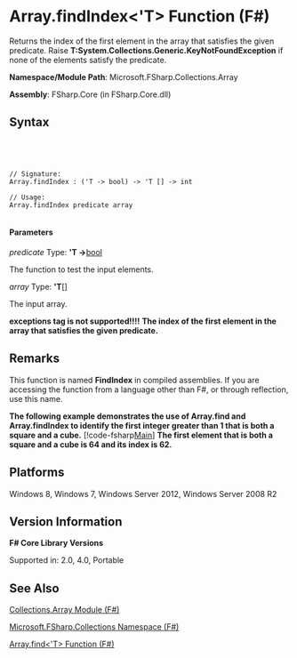 # Array.findIndex<'T> Function (F#)

Returns the index of the first element in the array that satisfies the given predicate. Raise **T:System.Collections.Generic.KeyNotFoundException** if none of the elements satisfy the predicate.

**Namespace/Module Path**: Microsoft.FSharp.Collections.Array

**Assembly**: FSharp.Core (in FSharp.Core.dll)


## Syntax



```




// Signature:
Array.findIndex : ('T -> bool) -> 'T [] -> int

// Usage:
Array.findIndex predicate array


```





#### Parameters
*predicate*
Type: **'T -&gt;**[bool](http://msdn.microsoft.com/en-us/library/89c0cf9c-49ce-4207-a3be-555851a67dd5)


The function to test the input elements.


*array*
Type: **'T**[[]](http://msdn.microsoft.com/en-us/library/def20292-9aae-4596-9275-b94e594f8493)


The input array.



**exceptions tag is not supported!!!!**
**The index of the first element in the array that satisfies the given predicate.**
## Remarks
This function is named **FindIndex** in compiled assemblies. If you are accessing the function from a language other than F#, or through reflection, use this name.

**The following example demonstrates the use of Array.find and Array.findIndex to identify the first integer greater than 1 that is both a square and a cube.**
[!code-fsharp[Main](snippets/fsarrays/snippet25.fs)]
**The first element that is both a square and a cube is 64 and its index is 62.**
## Platforms
Windows 8, Windows 7, Windows Server 2012, Windows Server 2008 R2


## Version Information
**F# Core Library Versions**

Supported in: 2.0, 4.0, Portable




## See Also
[Collections.Array Module &#40;F&#35;&#41;](Collections.Array-Module-%5BFSharp%5D.md)

[Microsoft.FSharp.Collections Namespace &#40;F&#35;&#41;](Microsoft.FSharp.Collections-Namespace-%5BFSharp%5D.md)

[Array.find&#60;'T&#62; Function &#40;F&#35;&#41;](Array.find%5B%27T%5D-Function-%5BFSharp%5D.md)


